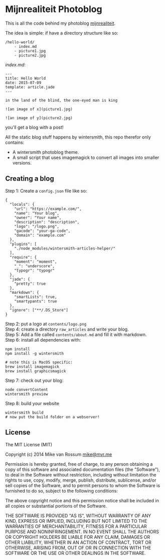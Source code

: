 # Mijnrealiteit Photoblog

This is all the code behind my photoblog [mijnrealiteit](https://mijnrealiteit.nl).

The idea is simple: if have a directory structure like so:

    /hello-world/
    	- index.md
    	- picture1.jpg
    	- picture2.jpg

*index.md*:

    ---
    title: Hello World
    date: 2015-07-09
    template: article.jade
    ---

    in the land of the blind, the one-eyed man is king

    ![an image of x](picture1.jpg)

    ![an image of y](picture2.jpg)

you'll get a blog with a post!

All the static blog stuff happens by wintersmith, this repo therefor only contains:

- A wintersmith photoblog theme.
- A small script that uses imagemagick to convert all images into smaller versions.

## Creating a blog

Step 1: Create a `config.json` file like so:

	{
	  "locals": {
	    "url": "https://example.com/",
	    "name": "Your blog",
	    "owner": "Your name",
	    "description": "description",
	    "logo": "/logo.png",
	    "gacode": "your-ga-code",
	    "domain": "example.com"
	  },
	  "plugins": [
	    "./node_modules/wintersmith-articles-helper/"
	  ],
	  "require": {
	    "moment": "moment",
	    "_": "underscore",
	    "typogr": "typogr"
	  },
	  "jade": {
	    "pretty": true
	  },
	  "markdown": {
	    "smartLists": true,
	    "smartypants": true
	  },
	  "ignore": ["**/.DS_Store"]
	}

Step 2: put a logo at `contents/logo.png`  
Step 4: create a directory `raw_articles` and write your blog.  
Step 5: Add a file called `contents/about.md` and fill it with markdown.  
Step 6: install all dependencies with:

    npm install
    npm install -g wintersmith
    
    # note this is MacOS specific:
    brew install imagemagick
    brew install graphicsmagick

Step 7: check out your blog:

    node convertContent
    wintersmith preview

Step 8: build your website

    wintersmith build
    # now put the build folder on a webserver!

## License

The MIT License (MIT)

Copyright (c) 2014 Mike van Rossum <mike@mvr.me>

Permission is hereby granted, free of charge, to any person obtaining a copy
of this software and associated documentation files (the "Software"), to deal
in the Software without restriction, including without limitation the rights
to use, copy, modify, merge, publish, distribute, sublicense, and/or sell
copies of the Software, and to permit persons to whom the Software is
furnished to do so, subject to the following conditions:

The above copyright notice and this permission notice shall be included in
all copies or substantial portions of the Software.

THE SOFTWARE IS PROVIDED "AS IS", WITHOUT WARRANTY OF ANY KIND, EXPRESS OR
IMPLIED, INCLUDING BUT NOT LIMITED TO THE WARRANTIES OF MERCHANTABILITY,
FITNESS FOR A PARTICULAR PURPOSE AND NONINFRINGEMENT. IN NO EVENT SHALL THE
AUTHORS OR COPYRIGHT HOLDERS BE LIABLE FOR ANY CLAIM, DAMAGES OR OTHER
LIABILITY, WHETHER IN AN ACTION OF CONTRACT, TORT OR OTHERWISE, ARISING FROM,
OUT OF OR IN CONNECTION WITH THE SOFTWARE OR THE USE OR OTHER DEALINGS IN
THE SOFTWARE.